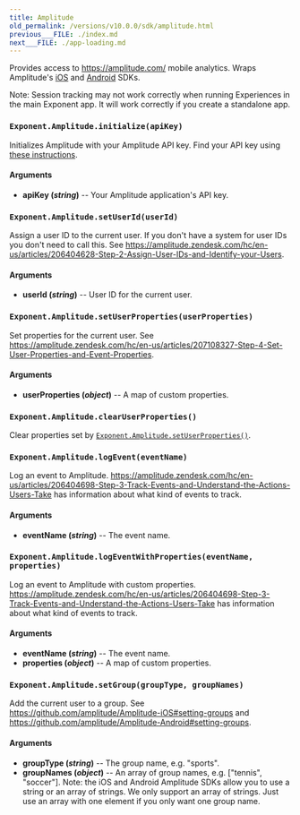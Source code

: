 ```yaml
---
title: Amplitude
old_permalink: /versions/v10.0.0/sdk/amplitude.html
previous___FILE: ./index.md
next___FILE: ./app-loading.md
---
```


Provides access to <https://amplitude.com/> mobile analytics. Wraps Amplitude's [iOS](https://github.com/amplitude/Amplitude-iOS) and [Android](https://github.com/amplitude/Amplitude-Android) SDKs.

Note: Session tracking may not work correctly when running Experiences in the main Exponent app. It will work correctly if you create a standalone app.

### `Exponent.Amplitude.initialize(apiKey)`

Initializes Amplitude with your Amplitude API key. Find your API key using [these instructions](https://amplitude.zendesk.com/hc/en-us/articles/206728448-Where-can-I-find-my-app-s-API-Key-or-Secret-Key-).

#### Arguments

-   **apiKey (_string_)** -- Your Amplitude application's API key.

### `Exponent.Amplitude.setUserId(userId)`

Assign a user ID to the current user. If you don't have a system for user IDs you don't need to call this. See <https://amplitude.zendesk.com/hc/en-us/articles/206404628-Step-2-Assign-User-IDs-and-Identify-your-Users>.

#### Arguments

-   **userId (_string_)** -- User ID for the current user.

### `Exponent.Amplitude.setUserProperties(userProperties)`

Set properties for the current user. See <https://amplitude.zendesk.com/hc/en-us/articles/207108327-Step-4-Set-User-Properties-and-Event-Properties>.

#### Arguments

-   **userProperties (_object_)** -- A map of custom properties.

### `Exponent.Amplitude.clearUserProperties()`

Clear properties set by [`Exponent.Amplitude.setUserProperties()`](#exponentamplitudesetuserproperties "Exponent.Amplitude.setUserProperties").

### `Exponent.Amplitude.logEvent(eventName)`

Log an event to Amplitude. <https://amplitude.zendesk.com/hc/en-us/articles/206404698-Step-3-Track-Events-and-Understand-the-Actions-Users-Take> has information about what kind of events to track.

#### Arguments

-   **eventName (_string_)** -- The event name.

### `Exponent.Amplitude.logEventWithProperties(eventName, properties)`

Log an event to Amplitude with custom properties. <https://amplitude.zendesk.com/hc/en-us/articles/206404698-Step-3-Track-Events-and-Understand-the-Actions-Users-Take> has information about what kind of events to track.

#### Arguments

-   **eventName (_string_)** -- The event name.
-   **properties (_object_)** -- A map of custom properties.

### `Exponent.Amplitude.setGroup(groupType, groupNames)`

Add the current user to a group. See <https://github.com/amplitude/Amplitude-iOS#setting-groups> and <https://github.com/amplitude/Amplitude-Android#setting-groups>.

#### Arguments

-   **groupType (_string_)** -- The group name, e.g. "sports".
-   **groupNames (_object_)** -- An array of group names, e.g. \["tennis", "soccer"]. Note: the iOS and Android Amplitude SDKs allow you to use a string or an array of strings. We only support an array of strings. Just use an array with one element if you only want one group name.
